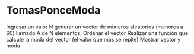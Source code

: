 # TomasPonceModa
Ingresar un valor N
generar un vector de números aleatorios (menores a 60) llamado A de N elementos.
Ordenar el vector
Realizar una función que calcule la moda del vector (el valor que más se repite)
Mostrar vector y moda

